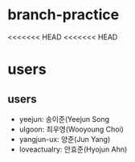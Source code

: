 # branch-practice

<<<<<<< HEAD
<<<<<<< HEAD
##
users
=======
## users


- yeejun: 송이준(Yeejun Song
- ulgoon: 최우영(Wooyoung Choi)
- yangjun-ux: 양준(Jun Yang)
- loveactualry: 안효준(Hyojun Ahn)


